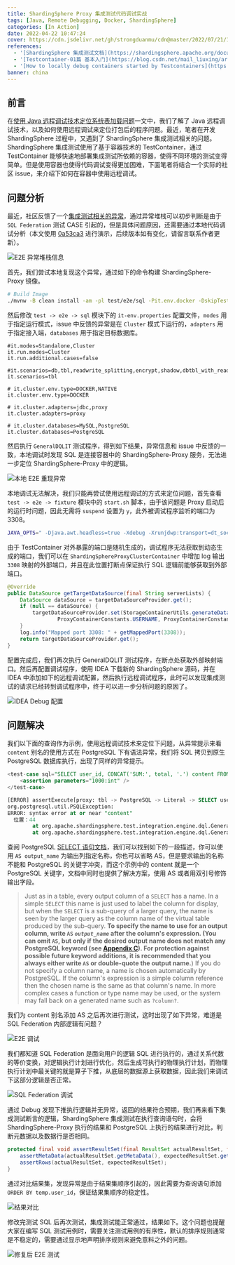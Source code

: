 ```yaml
---
title: ShardingSphere Proxy 集成测试代码调试实战
tags: [Java, Remote Debugging, Docker, ShardingSphere]
categories: [In Action]
date: 2022-04-22 10:47:24
cover: https://cdn.jsdelivr.net/gh/strongduanmu/cdn@master/2022/07/21/1658403607.jpg
references:
  - '[ShardingSphere 集成测试文档](https://shardingsphere.apache.org/document/current/cn/test-manual/integration-test/)'
  - '[Testcontainer-01篇 基本入门](https://blog.csdn.net/mail_liuxing/article/details/99075606)'
  - '[How to locally debug containers started by Testcontainers](https://bsideup.github.io/posts/debugging_containers/)'
banner: china
---
```


## 前言

在[使用 Java 远程调试技术定位系统表加载问题](https://strongduanmu.com/blog/use-java-remote-debugging-to-locate-system-table-loading-bug/)一文中，我们了解了 Java 远程调试技术，以及如何使用远程调试来定位打包后的程序问题。最近，笔者在开发 ShardingSphere 过程中，又遇到了 ShardingSphere 集成测试相关的问题。ShardingSphere 集成测试使用了基于容器技术的 TestContainer，通过 TestContainer 能够快速地部署集成测试所依赖的容器，使得不同环境的测试变得简单。但是使用容器也使得代码调试变得更加困难，下面笔者将结合一个实际的社区 issue，来介绍下如何在容器中使用远程调试。

## 问题分析

最近，社区反馈了一个[集成测试相关的异常](https://github.com/apache/shardingsphere/issues/19419)，通过异常堆栈可以初步判断是由于 `SQL Federation` 测试 CASE 引起的，但是具体问题原因，还需要通过本地代码调试分析（本文使用 [0a53ca3](https://github.com/apache/shardingsphere/commit/0a53ca33616b09a4f98428129c44548b93e7d005) 进行演示，后续版本如有变化，请留言联系作者更新）。

![E2E 异常堆栈信息](https://cdn.jsdelivr.net/gh/strongduanmu/cdn@master/2022/07/21/1658401958.png)

首先，我们尝试本地复现这个异常，通过如下的命令构建 ShardingSphere-Proxy 镜像。

```bash
# Build Image
./mvnw -B clean install -am -pl test/e2e/sql -Pit.env.docker -DskipTests -Dspotless.apply.skip=true
```

然后修改 `test -> e2e -> sql` 模块下的 `it-env.properties` 配置文件，`modes` 用于指定运行模式，issue 中反馈的异常是在 `Cluster` 模式下运行的，`adapters` 用于指定接入端，`databases` 用于指定目标数据库。

```properties
#it.modes=Standalone,Cluster
it.run.modes=Cluster
it.run.additional.cases=false

#it.scenarios=db,tbl,readwrite_splitting,encrypt,shadow,dbtbl_with_readwrite_splitting,dbtbl_with_readwrite_splitting_and_encrypt,empty_rules
it.scenarios=tbl

# it.cluster.env.type=DOCKER,NATIVE
it.cluster.env.type=DOCKER

# it.cluster.adapters=jdbc,proxy
it.cluster.adapters=proxy

# it.cluster.databases=MySQL,PostgreSQL
it.cluster.databases=PostgreSQL
```

然后执行 `GeneralDQLIT` 测试程序，得到如下结果，异常信息和 issue 中反馈的一致，本地调试时发现 SQL 是连接容器中的 ShardingSphere-Proxy 服务，无法进一步定位 ShardingSphere-Proxy 中的逻辑。

![本地 E2E 重现异常](https://cdn.jsdelivr.net/gh/strongduanmu/cdn@master/2022/07/21/1658402730.png)

本地调试无法解决，我们只能再尝试使用远程调试的方式来定位问题，首先查看 `test -> e2e -> fixture` 模块中的 `start.sh` 脚本，由于该问题是 Proxy 启动后的运行时问题，因此无需将 `suspend` 设置为 `y`，此外被调试程序监听的端口为 3308。

```bash
JAVA_OPTS=" -Djava.awt.headless=true -Xdebug -Xrunjdwp:transport=dt_socket,server=y,suspend=n,address=3308"
```

由于 TestContainer 对外暴露的端口是随机生成的，调试程序无法获取到动态生成的端口，我们可以在 `ShardingSphereProxyClusterContainer` 中增加 log 输出 `3308` 映射的外部端口，并且在此位置打断点保证执行 SQL 逻辑前能够获取到外部端口。

```java
@Override
public DataSource getTargetDataSource(final String serverLists) {
    DataSource dataSource = targetDataSourceProvider.get();
    if (null == dataSource) {
        targetDataSourceProvider.set(StorageContainerUtils.generateDataSource(DataSourceEnvironment.getURL(databaseType, getHost(), getMappedPort(3307), config.getProxyDataSourceName()),
                ProxyContainerConstants.USERNAME, ProxyContainerConstants.PASSWORD));
    }
    log.info("Mapped port 3308: " + getMappedPort(3308));
    return targetDataSourceProvider.get();
}
```

配置完成后，我们再次执行 GeneralDQLIT 测试程序，在断点处获取外部映射端口。然后再配置调试程序，使用 IDEA 下载新的 ShardingSphere 源码，并在 IDEA 中添加如下的远程调试配置，然后执行远程调试程序，此时可以发现集成测试的请求已经转到调试程序中，终于可以进一步分析问题的原因了。

![IDEA Debug 配置](https://cdn.jsdelivr.net/gh/strongduanmu/cdn@master/2022/07/21/1658404492.png)

## 问题解决

我们以下面的查询作为示例，使用远程调试技术来定位下问题，从异常提示来看 `content` 别名的使用方式在 PostgreSQL 下有语法异常，我们将 SQL 拷贝到原生 PostgreSQL 数据库执行，出现了同样的异常提示。

```sql
<test-case sql="SELECT user_id, CONCAT('SUM:', total, '.') content FROM (SELECT user_id, SUM(order_id_sharding) AS total FROM t_order_federate_sharding GROUP BY user_id HAVING SUM(order_id_sharding) > ?) AS temp" db-types="MySQL,PostgreSQL" scenario-types="tbl">
    <assertion parameters="1000:int" />
</test-case>

[ERROR] assertExecute[proxy: tbl -> PostgreSQL -> Literal -> SELECT user_id, CONCAT('SUM:', total, '.') content FROM (SELECT user_id, SUM(order_id_sharding) AS total FROM t_order_federate_sharding GROUP BY user_id HAVING SUM(order_id_sharding) > ?) AS temp](org.apache.shardingsphere.test.integration.engine.dql.GeneralDQLIT)  Time elapsed: 0.27 s  <<< ERROR!
org.postgresql.util.PSQLException: 
ERROR: syntax error at or near "content"
  位置：44
        at org.apache.shardingsphere.test.integration.engine.dql.GeneralDQLIT.assertExecuteForStatement(GeneralDQLIT.java:108)
        at org.apache.shardingsphere.test.integration.engine.dql.GeneralDQLIT.assertExecute(GeneralDQLIT.java:97)
```

查阅 PostgreSQL [SELECT 语句文档](https://www.postgresql.org/docs/current/sql-select.html)，我们可以找到如下的一段描述，你可以使用 `AS output_name` 为输出列指定名称，你也可以省略 AS，但是要求输出的名称不能和 PostgreSQL 的关键字冲突，而这个示例中的 content 就是一个 PostgreSQL 关键字，文档中同时也提供了解决方案，使用 AS 或者用双引号修饰输出字段。

> Just as in a table, every output column of a `SELECT` has a name. In a simple `SELECT` this name is just used to label the column for display, but when the `SELECT` is a sub-query of a larger query, the name is seen by the larger query as the column name of the virtual table produced by the sub-query. **To specify the name to use for an output column, write `AS` *`output_name`* after the column's expression. (You can omit `AS`, but only if the desired output name does not match any PostgreSQL keyword (see [Appendix C](https://www.postgresql.org/docs/current/sql-keywords-appendix.html)). For protection against possible future keyword additions, it is recommended that you always either write `AS` or double-quote the output name.**) If you do not specify a column name, a name is chosen automatically by PostgreSQL. If the column's expression is a simple column reference then the chosen name is the same as that column's name. In more complex cases a function or type name may be used, or the system may fall back on a generated name such as `?column?`.

我们为 content 别名添加 AS 之后再次进行测试，这时出现了如下异常，难道是 SQL Federation 内部逻辑有问题？

![E2E 调试](https://cdn.jsdelivr.net/gh/strongduanmu/cdn@master/2022/07/22/1658451043.png)

我们都知道 SQL Federation 是面向用户的逻辑 SQL 进行执行的，通过关系代数的等价变换，对逻辑执行计划进行优化，然后生成可执行的物理执行计划，而物理执行计划中最关键的就是算子下推，从底层的数据源上获取数据，因此我们来调试下这部分逻辑是否正常。

![SQL Federation 调试](https://cdn.jsdelivr.net/gh/strongduanmu/cdn@master/2022/07/22/1658451995.png)

通过 Debug 发现下推执行逻辑并无异常，返回的结果符合预期，我们再来看下集成测试断言的逻辑，ShardingSphere 集成测试在执行查询语句时，会将 ShardingSphere-Proxy 执行的结果和 PostgreSQL 上执行的结果进行对比，判断元数据以及数据行是否相同。

```java
protected final void assertResultSet(final ResultSet actualResultSet, final ResultSet expectedResultSet) throws SQLException {
    assertMetaData(actualResultSet.getMetaData(), expectedResultSet.getMetaData());
    assertRows(actualResultSet, expectedResultSet);
}
```

通过对比结果集，发现异常是由于结果集顺序引起的，因此需要为查询语句添加 `ORDER BY temp.user_id`，保证结果集顺序的稳定性。

![结果对比](https://cdn.jsdelivr.net/gh/strongduanmu/cdn@master/2022/07/22/1658452531.png)

修改完测试 SQL 后再次测试，集成测试能正常通过，结果如下。这个问题也提醒大家在编写 SQL 测试用例时，需要关注测试用例的有序性，默认的排序规则通常是不稳定的，需要通过显示地声明排序规则来避免意料之外的问题。

![修复后 E2E 测试](https://cdn.jsdelivr.net/gh/strongduanmu/cdn@master/2022/07/22/1658452827.png)
